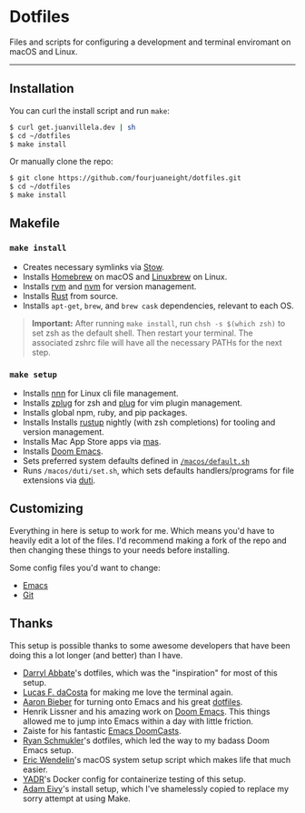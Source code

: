 # Dotfiles

Files and scripts for configuring a development and terminal enviromant on macOS and Linux.

---

## Installation

You can curl the install script and run `make`:

```bash
$ curl get.juanvillela.dev | sh
$ cd ~/dotfiles
$ make install
```

Or manually clone the repo:

```bash
$ git clone https://github.com/fourjuaneight/dotfiles.git
$ cd ~/dotfiles
$ make install
```

## Makefile

### `make install`

- Creates necessary symlinks via [Stow](https://www.gnu.org/software/stow/).
- Installs [Homebrew](https://brew.sh) on macOS and [Linuxbrew](http://linuxbrew.sh/) on Linux.
- Installs [rvm](https://rvm.io/) and [nvm](https://github.com/creationix/nvm) for version management.
- Installs [Rust](https://www.rust-lang.org) from source.
- Installs `apt-get`, `brew`, and `brew cask` dependencies, relevant to each OS.

> **Important:** After running `make install`, run `chsh -s $(which zsh)` to set zsh as the default shell. Then restart your terminal. The associated zshrc file will have all the necessary PATHs for the next step.

### `make setup`

- Installs [nnn](https://github.com/jarun/nnn) for Linux cli file management.
- Installs [zplug](https://github.com/zplug/zplug) for zsh and [plug](https://github.com/zplug/zplug) for vim plugin management.
- Installs global npm, ruby, and pip packages.
- Installs Installs [rustup](https://github.com/rust-lang/rustup) nightly (with zsh completions) for tooling and version management.
- Installs Mac App Store apps via [mas](https://github.com/mas-cli/mas).
- Installs [Doom Emacs](https://github.com/hlissner/doom-emacs).
- Sets preferred system defaults defined in [`/macos/default.sh`](https://github.com/fourjuaneight/dotfiles/blob/master/macos/default.sh)
- Runs `/macos/duti/set.sh`, which sets defaults handlers/programs for file extensions via [duti](http://duti.org).

## Customizing

Everything in here is setup to work for me. Which means you'd have to heavily edit a lot of the files. I'd recommend making a fork of the repo and then changing these things to your needs before installing.

Some config files you'd want to change:

- [Emacs](https://github.com/fourjuaneight/dotfiles/blob/master/emacs/.doom.d/config.el)
- [Git](https://github.com/fourjuaneight/dotfiles/blob/master/git/.gitconfig)

## Thanks

This setup is possible thanks to some awesome developers that have
been doing this a lot longer (and better) than I have.

- [Darryl Abbate](https://github.com/rootbeersoup/dotfiles)'s dotfiles, which was the "inspiration" for most of this setup.
- [Lucas F. daCosta](https://lucasfcosta.com/2019/04/07/streams-introduction.html) for making me love the terminal again.
- [Aaron Bieber](https://youtu.be/JWD1Fpdd4Pc) for turning onto Emacs and his great [dotfiles](https://github.com/aaronbieber/dotfiles).
- Henrik Lissner and his amazing work on [Doom Emacs](https://github.com/hlissner/doom-emacs). This things allowed me to jump into Emacs within a day with little friction.
- Zaiste for his fantastic [Emacs DoomCasts](https://www.youtube.com/playlist?list=PLhXZp00uXBk4np17N39WvB80zgxlZfVwj).
- [Ryan Schmukler](https://github.com/rschmukler/doom.d)'s dotfiles, which led the way to my badass Doom Emacs setup.
- [Eric Wendelin](https://github.com/eriwen/dotfiles)'s macOS system setup script which makes life that much easier.
- [YADR](https://github.com/skwp/dotfiles)'s Docker config for containerize testing of this setup.
- [Adam Eivy](https://github.com/atomantic/dotfiles)'s install setup, which I've shamelessly copied to replace my sorry attempt at using Make.
